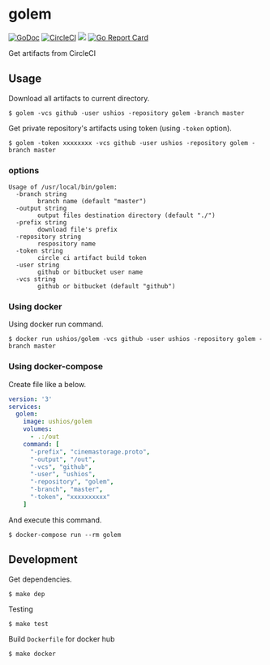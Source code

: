 # golem

[![GoDoc](https://godoc.org/github.com/ushios/golem?status.svg)](https://godoc.org/github.com/ushios/golem) [![CircleCI](https://circleci.com/gh/ushios/golem.svg?style=shield&circle-token=16878b14f171b0cd807f1ca57bde0fd6564ea1c5)](https://circleci.com/gh/ushios/golem) [![](https://dockerbuildbadges.quelltext.eu/status.svg?organization=ushios&repository=golem)](https://hub.docker.com/r/ushios/golem/builds/) [![Go Report Card](https://goreportcard.com/badge/github.com/ushios/golem)](https://goreportcard.com/report/github.com/ushios/golem) 

Get artifacts from CircleCI

## Usage

Download all artifacts to current directory.
```console
$ golem -vcs github -user ushios -repository golem -branch master
```

Get private repository's artifacts using token (using `-token` option).
```console
$ golem -token xxxxxxxx -vcs github -user ushios -repository golem -branch master
```

### options

```console
Usage of /usr/local/bin/golem:
  -branch string
    	branch name (default "master")
  -output string
    	output files destination directory (default "./")
  -prefix string
    	download file's prefix
  -repository string
    	respository name
  -token string
    	circle ci artifact build token
  -user string
    	github or bitbucket user name
  -vcs string
    	github or bitbucket (default "github")
```
### Using docker

Using docker run command.
```console
$ docker run ushios/golem -vcs github -user ushios -repository golem -branch master
```

### Using docker-compose

Create file like a below.
```yml
version: '3'
services:
  golem:
    image: ushios/golem
    volumes:
      - .:/out
    command: [
      "-prefix", "cinemastorage.proto",
      "-output", "/out",
      "-vcs", "github",
      "-user", "ushios",
      "-repository", "golem",
      "-branch", "master",
      "-token", "xxxxxxxxxx"
    ]
```

And execute this command.
```console
$ docker-compose run --rm golem
```

## Development

Get dependencies.
```console
$ make dep
```

Testing
```console
$ make test
```

Build `Dockerfile` for docker hub
```console
$ make docker
```
